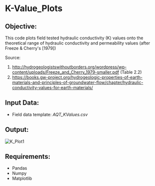# K-Value_Plots
## Objective:
This code plots field tested hydraulic conductivity (K) values onto the theoretical range of hydraulic conductivity and permeability values (after Freeze & Cherry's [1979])

Source: 
1) http://hydrogeologistswithoutborders.org/wordpress/wp-content/uploads/Freeze_and_Cherry_1979-smaller.pdf (Table 2.2)
2) https://books.gw-project.org/hydrogeologic-properties-of-earth-materials-and-principles-of-groundwater-flow/chapter/hydraulic-conductivity-values-for-earth-materials/

## Input Data:
* Field data template:  *AQT_KValues.csv*

## Output:
![K_Plot1](https://user-images.githubusercontent.com/82328087/198813339-bf3c3b61-e572-471b-9af7-b45dd7c18d94.png)

## Requirements:
* Pandas
* Numpy
* Matplotlib
